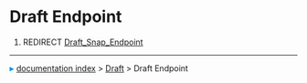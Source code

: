 # Draft Endpoint
1.  REDIRECT [Draft_Snap_Endpoint](Draft_Snap_Endpoint.md)



---
![](images/Right_arrow.png) [documentation index](../README.md) > [Draft](Draft_Workbench.md) > Draft Endpoint
